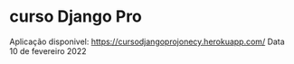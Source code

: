 # curso Django Pro

Aplicação disponivel: https://cursodjangoprojonecy.herokuapp.com/
Data 10 de fevereiro 2022